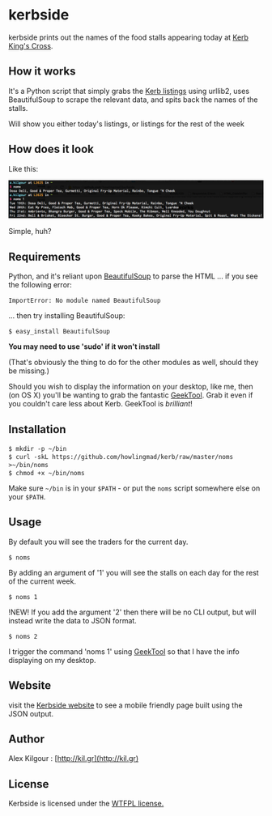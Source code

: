 kerbside
==========
kerbside prints out the names of the food stalls appearing today at [Kerb King's Cross](http://www.kerbfood.com/kings-cross/).
	
	
How it works
------------
It's a Python script that simply grabs the [Kerb listings](http://www.kerbfood.com/kings-cross/) using urllib2, uses BeautifulSoup to scrape the relevant data, and spits back the names of the stalls.

Will show you either today's listings, or listings for the rest of the week
	
	
How does it look
----------------
Like this:

![the output of kerb](screenshot.png)
	
Simple, huh?


Requirements
------------
Python, and it's reliant upon [BeautifulSoup](http://www.crummy.com/software/BeautifulSoup/) to parse the HTML … if you see the following error:

	ImportError: No module named BeautifulSoup

… then try installing BeautifulSoup:

	$ easy_install BeautifulSoup

**You may need to use 'sudo' if it won't install**

(That's obviously the thing to do for the other modules as well, should they be missing.)

Should you wish to display the information on your desktop, like me, then (on OS X) you'll be wanting to grab the fantastic [GeekTool](http://projects.tynsoe.org/en/geektool/). Grab it even if you couldn't care less about Kerb. GeekTool is *brilliant*!
	
	
Installation
------------
	$ mkdir -p ~/bin
	$ curl -skL https://github.com/howlingmad/kerb/raw/master/noms >~/bin/noms
	$ chmod +x ~/bin/noms
	
Make sure `~/bin` is in your `$PATH` - or put the `noms` script somewhere else on your `$PATH`.
	
	
Usage
-----
By default you will see the traders for the current day.

	$ noms

By adding an argument of '1' you will see the stalls on each day for the rest of the current week.

	$ noms 1

!NEW! If you add the argument '2' then there will be no CLI output, but will instead write the data to JSON format.

	$ noms 2
	
I trigger the command 'noms 1' using [GeekTool](http://projects.tynsoe.org/en/geektool/) so that I have the info displaying on my desktop.


Website
-------

visit the [Kerbside website](http://kil.gr/kerbside/) to see a mobile friendly page built using the JSON output.
	
Author
------
Alex Kilgour : [http://kil.gr](http://kil.gr)

License
-------
Kerbside is licensed under the [WTFPL license.](http://sam.zoy.org/wtfpl/)

